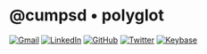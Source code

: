 # @cumpsd • polyglot

[![Gmail](https://img.shields.io/badge/-Gmail-c14438?style=flat&logo=Gmail&logoColor=white)](mailto:david@cumps.be)
[![LinkedIn](https://img.shields.io/badge/-LinkedIn-blue?style=flat&logo=LinkedIn&logoColor=white)](https://www.linkedin.com/in/cumpsd/)
[![GitHub](https://img.shields.io/badge/-Github-181818?style=flat&logo=GitHub&logoColor=white)](https://github.com/cumpsd)
[![Twitter](https://img.shields.io/badge/-Twitter-1da1f2?style=flat&logo=Twitter&logoColor=white)](https://twitter.com/cumpsd)
[![Keybase](https://img.shields.io/badge/-Keybase-ff6f21?style=flat&logo=Keybase&logoColor=white)](https://keybase.io/cumpsd)

&nbsp;
